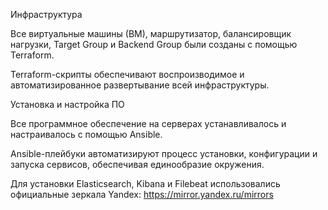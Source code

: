 Инфраструктура

Все виртуальные машины (ВМ), маршрутизатор, балансировщик нагрузки, Target Group и Backend Group были созданы с помощью Terraform.

Terraform-скрипты обеспечивают воспроизводимое и автоматизированное развертывание всей инфраструктуры.

Установка и настройка ПО

Все программное обеспечение на серверах устанавливалось и настраивалось с помощью Ansible.

Ansible-плейбуки автоматизируют процесс установки, конфигурации и запуска сервисов, обеспечивая единообразие окружения.

Для установки Elasticsearch, Kibana и Filebeat использовались официальные зеркала Yandex:
https://mirror.yandex.ru/mirrors